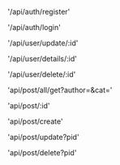 <!-- API Docs -->

<!-- Auth Register-->
'/api/auth/register'
<!-- Auth Login-->
'/api/auth/login'

<!-- users Update-->
'/api/user/update/:id'
<!-- users details-->
'/api/user/details/:id'
<!-- users delete-->
'/api/user/delete/:id'

<!-- Post -->
'api/post/all/get?author=&cat='

'api/post/:id'

'api/post/create'

'api/post/update?pid'

'api/post/delete?pid'